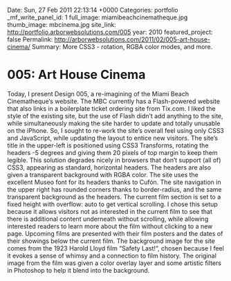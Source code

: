 Date: Sun, 27 Feb 2011 22:13:14 +0000
Categories: portfolio
_mf_write_panel_id: 1
full_image: miamibeachcinematheque.jpg
thumb_image: mbcinema.jpg
site_link: http://portfolio.arborwebsolutions.com/005
year: 2010
featured_project: false
Permalink: http://arborwebsolutions.com/2011/02/005-art-house-cinema/
Summary: More CSS3 - rotation, RGBA color modes, and more.

# 005: Art House Cinema

Today, I present Design 005, a re-imagining of the Miami Beach
Cinematheque‘s website. The MBC currently has a Flash-powered website
that also links in a boilerplate ticket ordering site from Tix.com. I
liked the style of the existing site, but the use of Flash didn’t add
anything to the site, while simultaneously making the site harder to
update and totally unusable on the iPhone. So, I sought to re-work the
site’s overall feel using only CSS3 and JavaScript, while updating the
layout to entice new visitors. The site’s title in the upper-left is
positioned using CSS3 Transforms, rotating the headers -5 degrees and
giving them 20 pixels of top margin to keep them legible. This solution
degrades nicely in browsers that don’t support (all of) CSS3, appearing
as standard, horizontal headers. The headers are also given a
transparent background with RGBA color. The site uses the excellent
Museo font for its headers thanks to Cufón. The site navigation in the
upper right has rounded corners thanks to border-radius, and the same
transparent background as the headers. The current film section is set
to a fixed height with overflow: auto to get vertical scrolling. I chose
this setup because it allows visitors not as interested in the current
film to see that there is additional content underneath without
scrolling, while allowing interested readers to learn more about the
film without clicking to a new page. Upcoming films are presented with
their film posters and the dates of their showings below the current
film. The background image for the site comes from the 1923 Harold Lloyd
film “Safety Last!“, chosen because I feel it evokes a sense of whimsy
and a connection to film history. The original image from the film was
given a color overlay layer and some artistic filters in Photoshop to
help it blend into the background.
